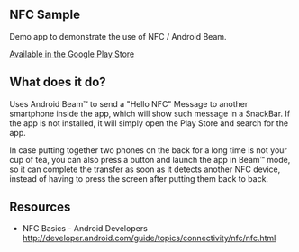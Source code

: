 ## NFC Sample

Demo app to demonstrate the use of NFC / Android Beam.

[Available in the Google Play Store][1]

## What does it do?

Uses Android Beam™ to send a "Hello NFC" Message to another smartphone inside 
the app, which will show such message in a SnackBar. If the app is not installed,
it will simply open the Play Store and search for the app. 

In case putting together two phones on the back for a long time is not
your cup of tea, you can also press a button and launch the app in Beam™
mode, so it can complete the transfer as soon as it detects another
NFC device, instead of having to press the screen after putting them
back to back.

## Resources

* NFC Basics - Android Developers  
<http://developer.android.com/guide/topics/connectivity/nfc/nfc.html>

[1]: https://play.google.com/store/apps/details?id=pe.jota.nfcsample
